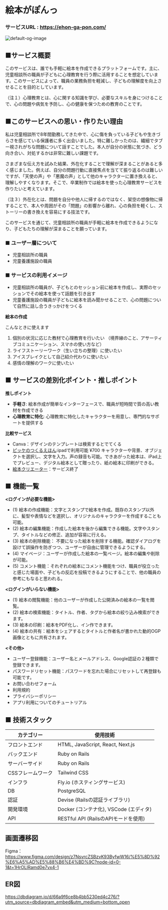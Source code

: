 # 絵本がぽんっ
### サービスURL : https://ehon-ga-pon.com/
![default-og-image](https://github.com/user-attachments/assets/8fd7d800-e429-4ea9-a42a-e58ff8c87688)

## **■サービス概要**

このサービスは、誰でも手軽に絵本を作成できるプラットフォームです。主に、児童相談所の職員が子どもに心理教育を行う際に活用することを想定しています。このサービスによって、職員の業務負担を軽減し、子どもの理解度を向上させることを目的としています。

（注１）心理教育とは、心に関する知識を学び、必要なスキルを身につけることで、心の問題や病気を予防し、心の健康を保つための教育のことです。

## **■このサービスへの思い・作りたい理由**

私は児童相談所で8年間勤務してきた中で、心に傷を負っている子どもや生きづらさを感じている保護者に多く出会いました。特に難しかったのは、繊細でタブー視されがちな問題について話すことでした。本人が自分の状態に気づき、どう向き合い、対処するかは非常に難しい課題です。

さまざまな伝え方を試みた結果、外在化することで理解が深まることがあると多く感じました。例えば、自分の問題行動に直接焦点を当てて振り返るのは難しいですが、「天使の声」や「悪魔の声」として他のキャラクターに置き換えると、理解しやすくなります。そこで、卒業制作では絵本を使った心理教育サービスを作りたいと考えています。

（注３）外在化とは、問題を自分や他人に帰するのではなく、架空の想像物に帰することで、本人や周囲がその「問題」の影響から離れ、心の負担を軽くし、ストーリーの書き換えを容易にする技法です。

このサービスを通じて、児童相談所の職員が手軽に絵本を作成できるようになり、子どもたちの理解が深まることを願っています。

### ■ ユーザー層について

- 児童相談所の職員
- 児童養護施設の職員

### ■ サービスの利用イメージ

- 児童相談所の職員が、子どもとのセッション前に絵本を作成し、実際のセッションでその絵本を使って話題を引き出す
- 児童養護施設の職員が子どもに絵本を読み聞かせることで、心の問題について自然に話し合うきっかけをつくる

**絵本の作成**

こんなときに使えます

1. 個別の状況に応じた教材で心理教育を行いたい
 （境界線のこと、アサーティブコミュニケーション、スマホの使い方など）
2. ライフストーリーワーク（生い立ちの整理）に使いたい
3. アイスブレイクとして自己紹介代わりに使いたい
4. 感情の理解のワークに使いたい

## ■ サービスの差別化ポイント・推しポイント

**推しポイント**

- **手軽さ**: 絵本作成が簡単なインターフェースで、職員が短時間で質の高い教材を作成できる
- **心理教育に特化**: 心理教育に特化したキャラクターを用意し、専門的なサポートを提供する

**比較サービス**
- Canva：デザインのテンプレートは検索するとでてくる
- [ピッケのつくるえほん](https://www.pekay.jp/pkla/ipad):ipadで利用可能 ¥700
キャラクターや背景、オブジェクトを選択し、文字を入力。声の録音も可能。できあがった絵本は、iPad上でプレビュー、デジタル絵本として贈ったり、紙の絵本に印刷ができる。
- [絵本クリエーター](https://www.zaizen.jp/news/2022/0701_1.php)：サービス終了

## ■ 機能一覧
**<ログインが必要な機能>**
- (1) 絵本の作成機能：文字とスタンプで絵本を作成。既存のスタンプ以外に、髪型や表情などを選択し、オリジナルのキャラクターを作成することも可能。
- (2) 絵本の編集機能：作成した絵本を後から編集できる機能。文字やスタンプ、タイトルなどの修正、追加が容易に行える。
- (3) 絵本の削除機能： 不要になった絵本を削除する機能。確認ダイアログを設けて誤操作を防ぎつつ、ユーザーが自由に管理できるようにする。
- (4) マイページ：ユーザーが作成した絵本の一覧ページ。絵本の編集や削除が可能。
- (5) コメント機能：それぞれの絵本にコメント機能をつけ、職員が役立ったと感じた場面や、子どもの反応を投稿できるようにすることで、他の職員の参考にもなると思われる。

**<ログインがいらない機能>**
- (1) 絵本の閲覧機能：他のユーザーが作成した公開済みの絵本の一覧を閲覧。
- (2) 絵本の検索機能：タイトル、作者、タグから絵本の絞り込み検索ができます。
- (3) 絵本の印刷：絵本をPDF化し、イン作できます。
- (4) 絵本の共有：絵本をシェアするとタイトルと作者名が書かれた動的OGP画像とともに共有されます。

**<その他>**
- ユーザー登録機能：ユーザー名とメールアドレス、Google認証の２種類で登録できます。
- パスワードリセット機能：パスワードを忘れた場合にリセットして再登録も可能です。
- お問い合わせフォーム
- 利用規約
- プライバシーポリシー
- アプリ利用についてのチュートリアル

## ■ 技術スタック

| カテゴリー | 使用技術 |
| --- | --- |
| フロントエンド | HTML, JavaScript, React, Next.js|
| バックエンド | Ruby on Rails |
| サーバーサイド | Ruby on Rails |
| CSSフレームワーク | Tailwind CSS |
| インフラ | Fly.io (ホスティングサービス) |
| DB | PostgreSQL |
| 認証 | Devise (Railsの認証ライブラリ) |
| 開発環境 | Docker (コンテナ化), VSCode (エディタ) |
| API | RESTful API (RailsのAPIモードを使用) |

## 画面遷移図
Figma：https://www.figma.com/design/z7NsvrcZSBzvK93ByfwW16/%E5%8D%92%E6%A5%AD%E5%88%B6%E4%BD%9C?node-id=0-1&t=1HrOLlRamd0e7vx4-1
## ER図
https://dbdiagram.io/d/66a9f6ce8b4bb5230ed4c276/?utm_source=dbdiagram_embed&utm_medium=bottom_open
